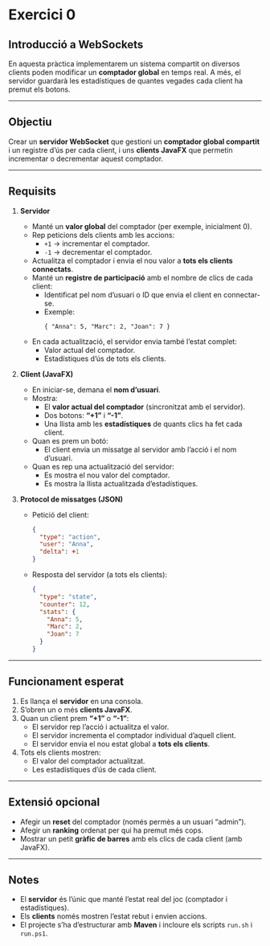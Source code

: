 # Exercici 0

## Introducció a WebSockets

En aquesta pràctica implementarem un sistema compartit on diversos clients poden modificar un **comptador global** en temps real. A més, el servidor guardarà les estadístiques de quantes vegades cada client ha premut els botons.

---

## Objectiu

Crear un **servidor WebSocket** que gestioni un **comptador global compartit** i un registre d’ús per cada client, i uns **clients JavaFX** que permetin incrementar o decrementar aquest comptador.

---

## Requisits

1. **Servidor**
   - Manté un **valor global** del comptador (per exemple, inicialment 0).
   - Rep peticions dels clients amb les accions:
     - `+1` → incrementar el comptador.
     - `-1` → decrementar el comptador.
   - Actualitza el comptador i envia el nou valor a **tots els clients connectats**.
   - Manté un **registre de participació** amb el nombre de clics de cada client:
     - Identificat pel nom d’usuari o ID que envia el client en connectar-se.
     - Exemple:  
       ```
       { "Anna": 5, "Marc": 2, "Joan": 7 }
       ```
   - En cada actualització, el servidor envia també l’estat complet:  
     - Valor actual del comptador.  
     - Estadístiques d’ús de tots els clients.

2. **Client (JavaFX)**
   - En iniciar-se, demana el **nom d’usuari**.
   - Mostra:
     - El **valor actual del comptador** (sincronitzat amb el servidor).
     - Dos botons: **“+1”** i **“-1”**.
     - Una llista amb les **estadístiques** de quants clics ha fet cada client.
   - Quan es prem un botó:
     - El client envia un missatge al servidor amb l’acció i el nom d’usuari.
   - Quan es rep una actualització del servidor:
     - Es mostra el nou valor del comptador.
     - Es mostra la llista actualitzada d’estadístiques.

3. **Protocol de missatges (JSON)**
   - Petició del client:
     ```json
     {
       "type": "action",
       "user": "Anna",
       "delta": +1
     }
     ```
   - Resposta del servidor (a tots els clients):
     ```json
     {
       "type": "state",
       "counter": 12,
       "stats": {
         "Anna": 5,
         "Marc": 2,
         "Joan": 7
       }
     }
     ```

---

## Funcionament esperat

1. Es llança el **servidor** en una consola.
2. S’obren un o més **clients JavaFX**.
3. Quan un client prem **“+1”** o **“-1”**:
   - El servidor rep l’acció i actualitza el valor.
   - El servidor incrementa el comptador individual d’aquell client.
   - El servidor envia el nou estat global a **tots els clients**.
4. Tots els clients mostren:
   - El valor del comptador actualitzat.
   - Les estadístiques d’ús de cada client.

---

## Extensió opcional

- Afegir un **reset** del comptador (només permès a un usuari “admin”).
- Afegir un **ranking** ordenat per qui ha premut més cops.
- Mostrar un petit **gràfic de barres** amb els clics de cada client (amb JavaFX).

---

## Notes

- El **servidor** és l’únic que manté l’estat real del joc (comptador i estadístiques).  
- Els **clients** només mostren l’estat rebut i envien accions.  
- El projecte s’ha d’estructurar amb **Maven** i incloure els scripts `run.sh` i `run.ps1`.  
